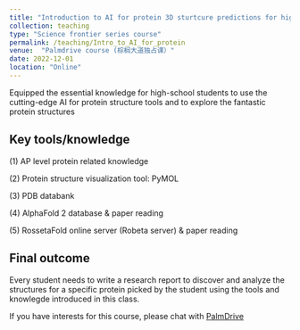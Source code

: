 ```yaml
---
title: "Introduction to AI for protein 3D sturtcure predictions for high school students"
collection: teaching
type: "Science frontier series course"
permalink: /teaching/Intro_to_AI_for_protein
venue:  "Palmdrive course (棕榈大道独占课）"
date: 2022-12-01
location: "Online"
---
```


Equipped the essential knowledge for high-school students to use the cutting-edge AI for protein structure tools and to explore the fantastic protein structures 

## Key tools/knowledge

(1) AP level protein related knowledge

(2) Protein structure visualization tool: PyMOL

(3) PDB databank

(4) AlphaFold 2 database & paper reading

(5) RossetaFold online server (Robeta server) & paper reading

## Final outcome

Every student needs to write a research report to discover and analyze the structures for a specific protein picked by the student using the tools and knowlegde introduced in this class.



If you have interests for this course, please chat with [PalmDrive](https://palmdrive.cn)
